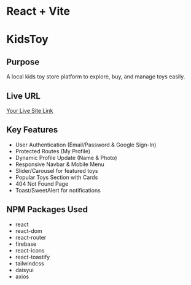 # React + Vite

# KidsToy

## Purpose
A local kids toy store platform to explore, buy, and manage toys easily.

## Live URL
[Your Live Site Link](https://example.com)

## Key Features
- User Authentication (Email/Password & Google Sign-In)
- Protected Routes (My Profile)
- Dynamic Profile Update (Name & Photo)
- Responsive Navbar & Mobile Menu
- Slider/Carousel for featured toys
- Popular Toys Section with Cards
- 404 Not Found Page
- Toast/SweetAlert for notifications

## NPM Packages Used
- react
- react-dom
- react-router
- firebase
- react-icons
- react-toastify
- tailwindcss
- daisyui
- axios
